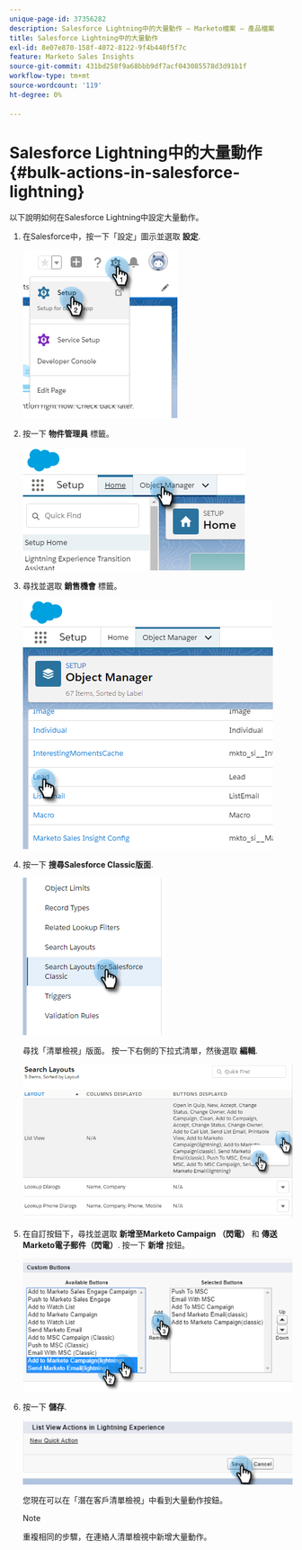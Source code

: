 ```yaml
---
unique-page-id: 37356282
description: Salesforce Lightning中的大量動作 — Marketo檔案 — 產品檔案
title: Salesforce Lightning中的大量動作
exl-id: 8e07e870-158f-4072-8122-9f4b440f5f7c
feature: Marketo Sales Insights
source-git-commit: 431bd258f9a68bbb9df7acf043085578d3d91b1f
workflow-type: tm+mt
source-wordcount: '119'
ht-degree: 0%

---
```


# Salesforce Lightning中的大量動作 {#bulk-actions-in-salesforce-lightning}

以下說明如何在Salesforce Lightning中設定大量動作。

1. 在Salesforce中，按一下「設定」圖示並選取 **設定**.

   ![](assets/bulk-actions-in-salesforce-lightning-1.png)

1. 按一下 **物件管理員** 標籤。

   ![](assets/bulk-actions-in-salesforce-lightning-2.png)

1. 尋找並選取 **銷售機會** 標籤。

   ![](assets/bulk-actions-in-salesforce-lightning-3.png)

1. 按一下 **搜尋Salesforce Classic版面**.

   ![](assets/bulk-actions-in-salesforce-lightning-4.png)

   尋找「清單檢視」版面。 按一下右側的下拉式清單，然後選取 **編輯**.

   ![](assets/bulk-actions-in-salesforce-lightning-5.png)

1. 在自訂按鈕下，尋找並選取 **新增至Marketo Campaign （閃電）** 和 **傳送Marketo電子郵件（閃電）**. 按一下 **新增** 按鈕。

   ![](assets/bulk-actions-in-salesforce-lightning-6.png)

1. 按一下 **儲存**.

   ![](assets/bulk-actions-in-salesforce-lightning-7.png)

   您現在可以在「潛在客戶清單檢視」中看到大量動作按鈕。

   >[!NOTE]
   >
   >重複相同的步驟，在連絡人清單檢視中新增大量動作。
